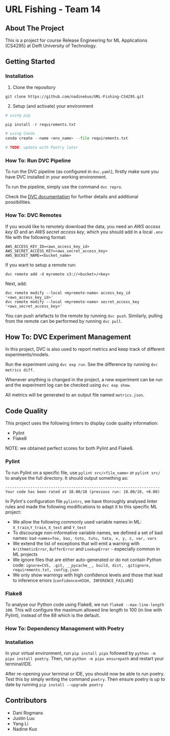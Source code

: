 # URL Fishing - Team 14

## About The Project

This is a project for course Release Engineering for ML Applications (CS4295) at Delft University of Technology.

## Getting Started

### Installation

1. Clone the repository

```
git clone https://github.com/nadinekuo/URL-Fishing-CS4295.git
```

2. Setup (and activate) your environment

```python
# using pip

pip install -r requirements.txt

# using Conda
conda create --name <env_name> --file requirements.txt

# TODO: update with Poetry later
```


### How To: Run DVC Pipeline

To run the DVC pipeline (as configured in `dvc.yaml`), firstly make sure you have DVC installed in your working environment. 

To run the pipeline, simply use the command `dvc repro`.

Check the [DVC documentation](https://dvc.org/doc/start) for further details and additional possibilities.


### How To: DVC Remotes

If you would like to remotely download the data, you need an *AWS access key ID* and an *AWS secret access key*, which you should add in a local `.env` file with the following format:

```
AWS_ACCESS_KEY_ID=<aws_access_key_id>
AWS_SECRET_ACCESS_KEY=<aws_secret_access_key>
AWS_BUCKET_NAME=<bucket_name>
```

If you want to setup a remote run:
```
dvc remote add -d myremote s3://<bucket>/<key>
```

Next, add:

```
dvc remote modify --local <myremote-name> access_key_id '<aws_access_key_id>'
dvc remote modify --local <myremote-name> secret_access_key '<aws_secret_access_key>'
```

You can push artefacts to the remote by running `dvc push`. Similarly, pulling from the remote can be performed by running `dvc pull`.

## How To: DVC Experiment Management 

In this project, DVC is also used to report metrics and keep track of different experiments/models.

Run the experiment using `dvc exp run`. See the difference by running `dvc metrics diff`.

Whenever anything is changed in the project, a new experiment can be run and the experiment log can be checked using `dvc exp show`.

All metrics will be generated to an output file named `metrics.json`.


## Code Quality

This project uses the following linters to display code quality information:

- Pylint
- Flake8

NOTE: we obtained perfect scores for both Pylint and Flake8.

### Pylint

To run Pylint on a specific file, use `pylint src/<file_name>` or `pylint src/` to analyse the full directory.
It should output something as:

```
--------------------------------------------------------------------
Your code has been rated at 10.00/10 (previous run: 10.00/10, +0.00)
```

In Pylint's configuration file `pylintrc`, we have thoroughly analysed linter rules and made the following modifications to adapt it to this specific ML project:
- We allow the following commonly used variable names in ML: `X_train`,`Y_train`,
           `X_test` and
           `Y_test`
- To discourage non-informative variable names, we defined a set of bad names: `bad-names=foo, baz, toto, tutu, tata, x, y, z, var, vars`
- We extend the list of exceptions that will emit a warning with `ArithmeticError`, `BufferError` and `LookupError` - especially common in ML projects
- We ignore files that are either auto-generated or do not contain Python code: `ignore=CVS, .git, __pycache__, build, dist, .gitignore, requirements.txt, config.json` 
- We only show warnings with high confidence levels and those that lead to inference errors (`confidence=HIGH, INFERENCE_FAILURE`)

### Flake8

To analyse our Python code using Flake8, we run `flake8 --max-line-length 100`. This will configure the maximum allowed line length to 100 (in line with Pylint), instead of the 88 which is the default. 

### How To: Dependency Management with Poetry

### Installation

In your virtual environment, run `pip install pipx` followed by `python -m pipx install poetry`. Then, run `python -m pipx ensurepath` and restart your terminal/IDE.

After re-opening your terminal or IDE, you should now be able to run poetry. Test this by simply writing the command `poetry`. Then ensure poetry is up to date by running `pip install --upgrade poetry`




## Contributors

- Dani Rogmans
- Justin Luu
- Yang Li
- Nadine Kuo
